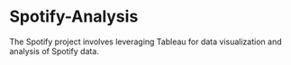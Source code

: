 # Spotify-Analysis
The Spotify project involves leveraging Tableau for data visualization and analysis of Spotify data. 
